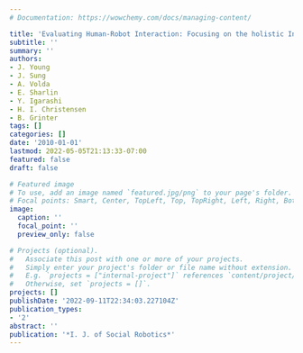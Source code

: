 ```yaml
---
# Documentation: https://wowchemy.com/docs/managing-content/

title: 'Evaluating Human-Robot Interaction: Focusing on the holistic Interaction Experience'
subtitle: ''
summary: ''
authors:
- J. Young
- J. Sung
- A. Volda
- E. Sharlin
- Y. Igarashi
- H. I. Christensen
- B. Grinter
tags: []
categories: []
date: '2010-01-01'
lastmod: 2022-05-05T21:13:33-07:00
featured: false
draft: false

# Featured image
# To use, add an image named `featured.jpg/png` to your page's folder.
# Focal points: Smart, Center, TopLeft, Top, TopRight, Left, Right, BottomLeft, Bottom, BottomRight.
image:
  caption: ''
  focal_point: ''
  preview_only: false

# Projects (optional).
#   Associate this post with one or more of your projects.
#   Simply enter your project's folder or file name without extension.
#   E.g. `projects = ["internal-project"]` references `content/project/deep-learning/index.md`.
#   Otherwise, set `projects = []`.
projects: []
publishDate: '2022-09-11T22:34:03.227104Z'
publication_types:
- '2'
abstract: ''
publication: '*I. J. of Social Robotics*'
---
```


